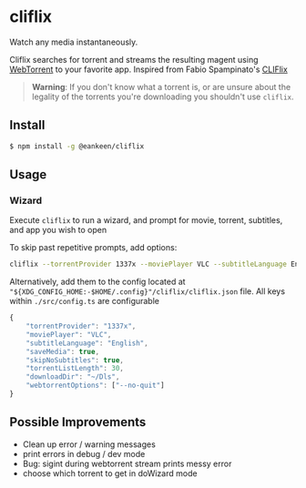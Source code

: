# cliflix

Watch any media instantaneously.

Cliflix searches for torrent and streams the resulting magent using [WebTorrent](https://github.com/fabiospampinato/webtorrent-cli/tree/iina-pip) to your favorite app. Inspired from Fabio Spampinato's [CLIFlix](https://github.com/fabiospampinato/cliflix)

> **Warning**: If you don't know what a torrent is, or are unsure about the legality of the torrents you're downloading you shouldn't use `cliflix`.

## Install

```sh
$ npm install -g @eankeen/cliflix
```

## Usage

### Wizard

Execute `cliflix` to run a wizard, and prompt for movie, torrent, subtitles, and app you wish to open

To skip past repetitive prompts, add options:

```sh
cliflix --torrentProvider 1337x --moviePlayer VLC --subtitleLanguage English
```

Alternatively, add them to the config located at `"${XDG_CONFIG_HOME:-$HOME/.config}"/cliflix/cliflix.json` file. All keys within `./src/config.ts` are configurable

```js
{
	"torrentProvider": "1337x",
	"moviePlayer": "VLC",
	"subtitleLanguage": "English",
	"saveMedia": true,
	"skipNoSubtitles": true,
	"torrentListLength": 30,
	"downloadDir": "~/Dls",
	"webtorrentOptions": ["--no-quit"]
}
```

## Possible Improvements

- Clean up error / warning messages
- print errors in debug / dev mode
- Bug: sigint during webtorrent stream prints messy error
- choose which torrent to get in doWizard mode
